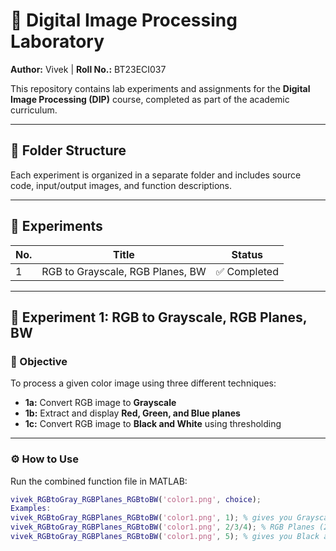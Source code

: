 # 🎯 Digital Image Processing Laboratory
**Author:** Vivek | **Roll No.:** BT23ECI037

This repository contains lab experiments and assignments for the **Digital Image Processing (DIP)** course, completed as part of the academic curriculum.

---

## 📁 Folder Structure

Each experiment is organized in a separate folder and includes source code, input/output images, and function descriptions.

---

## 🧪 Experiments 

| No. | Title                                 | Status       |
|-----|---------------------------------------|--------------|
| 1   | RGB to Grayscale, RGB Planes, BW      | ✅ Completed |


---

## 🔬 Experiment 1: RGB to Grayscale, RGB Planes, BW

### 📌 Objective

To process a given color image using three different techniques:
- **1a:** Convert RGB image to **Grayscale**
- **1b:** Extract and display **Red, Green, and Blue planes**
- **1c:** Convert RGB image to **Black and White** using thresholding

---

### ⚙️ How to Use

Run the combined function file in MATLAB:

```matlab
vivek_RGBtoGray_RGBPlanes_RGBtoBW('color1.png', choice);
Examples:
vivek_RGBtoGray_RGBPlanes_RGBtoBW('color1.png', 1); % gives you Grayscale Image
vivek_RGBtoGray_RGBPlanes_RGBtoBW('color1.png', 2/3/4); % RGB Planes (2 for RED Plane , 3 for GREEN Plane , 4 for BLUE PLane)
vivek_RGBtoGray_RGBPlanes_RGBtoBW('color1.png', 5); % gives you Black and White Image



